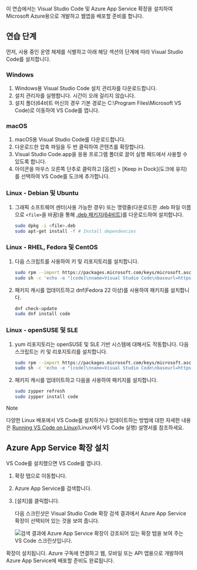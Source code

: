 이 연습에서는 Visual Studio Code 및 Azure App Service 확장을 설치하여 Microsoft Azure용으로 개발하고 웹앱을 배포할 준비를 합니다.

## <a name="exercise-steps"></a>연습 단계

먼저, 사용 중인 운영 체제를 식별하고 아래 해당 섹션의 단계에 따라 Visual Studio Code를 설치합니다.

### <a name="windows"></a>Windows

1. Windows용 Visual Studio Code 설치 관리자를 다운로드합니다.
2. 설치 관리자를 실행합니다. 시간이 오래 걸리지 않습니다.
3. 설치 폴더(64비트 머신의 경우 기본 경로는 C:\Program Files\Microsoft VS Code)로 이동하여 VS Code를 엽니다.

### <a name="macos"></a>macOS

1. macOS용 Visual Studio Code를 다운로드합니다.
2. 다운로드한 압축 파일을 두 번 클릭하여 콘텐츠를 확장합니다.
3. Visual Studio Code.app을 응용 프로그램 폴더로 끌어 실행 패드에서 사용할 수 있도록 합니다.
4. 아이콘을 마우스 오른쪽 단추로 클릭하고 [옵션] > [Keep in Dock](도크에 유지)를 선택하여 VS Code를 도크에 추가합니다.

### <a name="linux--debian-and-ubuntu"></a>Linux - Debian 및 Ubuntu

1. 그래픽 소프트웨어 센터(사용 가능한 경우) 또는 명령줄(다운로드한 .deb 파일 이름으로 `<file>`을 바꿈)을 통해 [.deb 패키지(64비트)](https://go.microsoft.com/fwlink/?LinkID=760868)를 다운로드하여 설치합니다.

    ```bash
    sudo dpkg -i <file>.deb
    sudo apt-get install -f # Install dependencies
    ```

### <a name="linux--rhel-fedora-and-centos"></a>Linux - RHEL, Fedora 및 CentOS

1. 다음 스크립트를 사용하여 키 및 리포지토리를 설치합니다.

    ```bash
    sudo rpm --import https://packages.microsoft.com/keys/microsoft.asc
    sudo sh -c 'echo -e "[code]\nname=Visual Studio Code\nbaseurl=https://packages.microsoft.com/yumrepos/vscode\nenabled=1\ngpgcheck=1\ngpgkey=https://packages.microsoft.com/keys/microsoft.asc" > /etc/yum.repos.d/vscode.repo'
    ```

1. 패키지 캐시를 업데이트하고 dnf(Fedora 22 이상)를 사용하여 패키지를 설치합니다.

    ```bash
    dnf check-update
    sudo dnf install code
    ```

### <a name="linux--opensuse-and-sle"></a>Linux - openSUSE 및 SLE

1. yum 리포지토리는 openSUSE 및 SLE 기반 시스템에 대해서도 작동합니다. 다음 스크립트는 키 및 리포지토리를 설치합니다.

    ```bash
    sudo rpm --import https://packages.microsoft.com/keys/microsoft.asc
    sudo sh -c 'echo -e "[code]\nname=Visual Studio Code\nbaseurl=https://packages.microsoft.com/yumrepos/vscode\nenabled=1\ntype=rpm-md\ngpgcheck=1\ngpgkey=https://packages.microsoft.com/keys/microsoft.asc" > /etc/zypp/repos.d/vscode.repo'
    ```

1. 패키지 캐시를 업데이트하고 다음을 사용하여 패키지를 설치합니다.

    ```bash
    sudo zypper refresh
    sudo zypper install code
    ```

> [!NOTE]
> 다양한 Linux 배포에서 VS Code를 설치하거나 업데이트하는 방법에 대한 자세한 내용은 [Running VS Code on Linux](https://code.visualstudio.com/docs/setup/linux)(Linux에서 VS Code 실행) 설명서를 참조하세요.

## <a name="install-azure-app-service-extension"></a>Azure App Service 확장 설치

VS Code를 설치했으면 VS Code를 엽니다.

1. 확장 탭으로 이동합니다.
2. Azure App Service를 검색합니다.
3. [설치]를 클릭합니다.

    다음 스크린샷은 Visual Studio Code 확장 검색 결과에서 Azure App Service 확장이 선택되어 있는 것을 보여 줍니다.

    ![검색 결과에 Azure App Service 확장이 강조되어 있는 확장 탭을 보여 주는 VS Code 스크린샷입니다.](../media/3-install-azure-extension.png)

확장이 설치됩니다. Azure 구독에 연결하고 웹, 모바일 또는 API 앱용으로 개발하여 Azure App Service에 배포할 준비도 완료됩니다.
